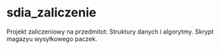 # sdia_zaliczenie
Projekt zaliczeniowy na przedmitot: Struktury danych i algorytmy. Skrypt magazyu wysyłkowego paczek.
